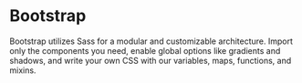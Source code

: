 # Bootstrap



Bootstrap utilizes Sass for a modular and customizable architecture. Import only the components you need, enable global options like gradients and shadows, and write your own CSS with our variables, maps, functions, and mixins.